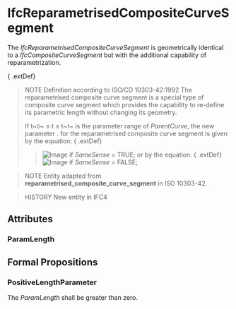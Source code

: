 # IfcReparametrisedCompositeCurveSegment

The _IfcReparametrisedCompositeCurveSegment_ is geometrically identical to a _IfcCompositeCurveSegment_ but with the additional capability of reparametrization.
<!-- end of short definition -->

{ .extDef}
> NOTE Definition according to ISO/CD 10303-42:1992
> The reparametrised composite curve segment is a special type of composite curve segment which provides the capability to re-define its parametric length without changing its geometry.
>
> If t~<small>0</small>~ ≤ t ≤ t~<small>1</small>~ is the parameter range of _ParentCurve_, the new parameter . for the reparametrised composite curve segment is given by the equation:
{ .extDef}
>> ![Image](../../../../figures/ifcreparametrisedcompositecurvesegment-math1.gif) if _SameSense_ = TRUE;
> or by the equation:
{ .extDef}
>> ![Image](../../../../figures/ifcreparametrisedcompositecurvesegment-math2.gif) if _SameSense_ = FALSE;


>
> NOTE Entity adapted from **reparametrised_composite_curve_segment** in ISO 10303-42.

> HISTORY New entity in IFC4

## Attributes

### ParamLength


## Formal Propositions

### PositiveLengthParameter
The _ParamLength_ shall be greater than zero.
